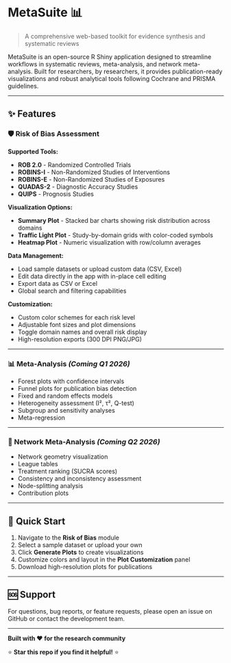 # MetaSuite 📊

> A comprehensive web-based toolkit for evidence synthesis and systematic reviews

MetaSuite is an open-source R Shiny application designed to streamline workflows in systematic reviews, meta-analysis, and network meta-analysis. Built for researchers, by researchers, it provides publication-ready visualizations and robust analytical tools following Cochrane and PRISMA guidelines.

---

## ✨ Features

### 🛡️ Risk of Bias Assessment

**Supported Tools:**
- **ROB 2.0** - Randomized Controlled Trials
- **ROBINS-I** - Non-Randomized Studies of Interventions  
- **ROBINS-E** - Non-Randomized Studies of Exposures
- **QUADAS-2** - Diagnostic Accuracy Studies
- **QUIPS** - Prognosis Studies

**Visualization Options:**
- **Summary Plot** - Stacked bar charts showing risk distribution across domains
- **Traffic Light Plot** - Study-by-domain grids with color-coded symbols
- **Heatmap Plot** - Numeric visualization with row/column averages

**Data Management:**
- Load sample datasets or upload custom data (CSV, Excel)
- Edit data directly in the app with in-place cell editing
- Export data as CSV or Excel
- Global search and filtering capabilities

**Customization:**
- Custom color schemes for each risk level
- Adjustable font sizes and plot dimensions
- Toggle domain names and overall risk display
- High-resolution exports (300 DPI PNG/JPG)

---

### 📊 Meta-Analysis *(Coming Q1 2026)*

- Forest plots with confidence intervals
- Funnel plots for publication bias detection
- Fixed and random effects models
- Heterogeneity assessment (I², τ², Q-test)
- Subgroup and sensitivity analyses
- Meta-regression

---

### 🔗 Network Meta-Analysis *(Coming Q2 2026)*

- Network geometry visualization
- League tables
- Treatment ranking (SUCRA scores)
- Consistency and inconsistency assessment
- Node-splitting analysis
- Contribution plots

---

## 🚀 Quick Start

1. Navigate to the **Risk of Bias** module
2. Select a sample dataset or upload your own
3. Click **Generate Plots** to create visualizations
4. Customize colors and layout in the **Plot Customization** panel
5. Download high-resolution plots for publications

---


## 🆘 Support

For questions, bug reports, or feature requests, please open an issue on GitHub or contact the development team.

---

**Built with ❤️ for the research community**

⭐ **Star this repo if you find it helpful!** ⭐

